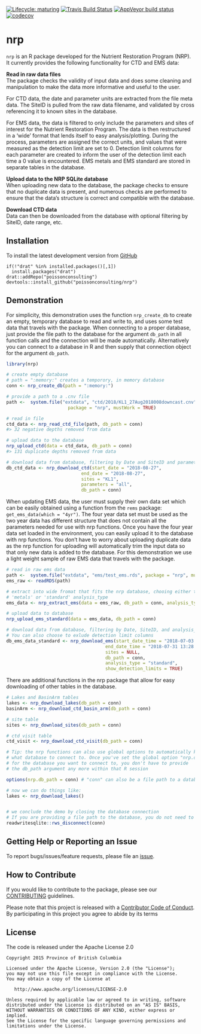 
<!-- README.md is generated from README.Rmd. Please edit that file -->

[![Lifecycle:
maturing](https://img.shields.io/badge/lifecycle-maturing-blue.svg)](https://www.tidyverse.org/lifecycle/#maturing)
[![Travis Build
Status](https://www.travis-ci.com/poissonconsulting/nrp.svg?token=LCuTqqVUfUECxm1xTQLb&branch=master)](https://www.travis-ci.com/poissonconsulting/nrp)
[![AppVeyor build
status](https://ci.appveyor.com/api/projects/status/nf8qrbm7imvkuj0q?svg=true)](https://ci.appveyor.com/project/joethorley/nrp)
[![codecov](https://codecov.io/gh/poissonconsulting/nrp/branch/master/graph/badge.svg?token=BYPzzOPDrd)](https://codecov.io/gh/poissonconsulting/nrp)

# nrp

`nrp` is an R package developed for the Nutrient Restoration Program
(NRP). It currently provides the following functionality for CTD and EMS
data:

**Read in raw data files**<br /> The package checks the validity of
input data and does some cleaning and manipulation to make the data more
informative and useful to the user.

For CTD data, the date and parameter units are extracted from the file
meta data. The SiteID is pulled from the raw data filename, and
validated by cross referencing it to known sites in the database.

For EMS data, the data is filtered to only include the parameters and
sites of interest for the Nutrient Restoration Program. The data is then
restructured in a ‘wide’ format that lends itself to easy
analysis/plotting. During the process, parameters are assigned the
correct units, and values that were measured as the detection limit are
set to 0. Detection limit columns for each parameter are created to
inform the user of the detection limit each time a 0 value is
encountered. EMS metals and EMS standard are stored in separate tables
in the database.

**Upload data to the NRP SQLite database**<br /> When uploading new data
to the database, the package checks to ensure that no duplicate data is
present, and numerous checks are performed to ensure that the data’s
structure is correct and compatible with the database.

**Download CTD data**<br /> Data can then be downloaded from the
database with optional filtering by SiteID, date range, etc.

## Installation

To install the latest development version from
[GitHub](https://github.com/poissonconsulting/nrp)

    if(!"drat" %in% installed.packages()[,1]) 
      install.packages("drat")
    drat::addRepo("poissonconsulting")
    devtools::install_github("poissonconsulting/nrp")

## Demonstration

For simplicity, this demonstration uses the function `nrp_create_db` to
create an empty, temporary database to read and write to, and uses some
test data that travels with the package. When connecting to a proper
database, just provide the file path to the database for the argument
`db_path` in all function calls and the connection will be made
automatically. Alternatively you can connect to a database in R and then
supply that connection object for the argument `db_path`.

``` r
library(nrp)

# create empty database
# path = ":memory:" creates a temporory, in memory database
conn <- nrp_create_db(path = ":memory:") 

# provide a path to a .cnv file
path <-  system.file("extdata", "ctd/2018/KL1_27Aug2018008downcast.cnv",
                       package = "nrp", mustWork = TRUE)

# read in file
ctd_data <- nrp_read_ctd_file(path, db_path = conn)
#> 32 negative depths removed from data

# upload data to the database
nrp_upload_ctd(data = ctd_data, db_path = conn)
#> 131 duplicate depths removed from data

# download data from database, filtering by Date and SiteID and parameter
db_ctd_data <- nrp_download_ctd(start_date = "2018-08-27",
                            end_date = "2018-08-27",
                            sites = "KL1",
                            parameters = "all",
                            db_path = conn)
```

When updating EMS data, the user must supply their own data set which
can be easily obtained using a function from the `rems` package:
`get_ems_data(which = "4yr")`. The four year data set must be used as
the two year data has different structure that does not contain all the
parameters needed for use with nrp functions. Once you have the four
year data set loaded in the environment, you can easily upload it to the
database with nrp functions. You don’t have to worry about uploading
duplicate data as the nrp function for uploading will automatically trim
the input data so that only new data is added to the database. For this
demonstration we use a light weight sample of raw EMS data that travels
with the package.

``` r
# read in raw ems data
path <-  system.file("extdata", "ems/test_ems.rds", package = "nrp", mustWork = TRUE)
ems_raw <- readRDS(path)

# extract into wide fromat that fits the nrp database, chooing either the
# 'metals' or 'standard' analysis_type
ems_data <- nrp_extract_ems(data = ems_raw, db_path = conn, analysis_type = "standard")

# upload data to database
nrp_upload_ems_standard(data = ems_data, db_path = conn)

# download data from database, filtering by Date, SiteID, and analysis_type. 
# You can also choose to exlude detection limit columns
db_ems_data_standard <- nrp_download_ems(start_date_time = "2018-07-03 13:48:00",
                                     end_date_time = "2018-07-31 13:28:00",
                                     sites = NULL,
                                     db_path = conn,
                                     analysis_type = "standard",
                                     show_detection_limits = TRUE)
```

There are additional functions in the nrp package that allow for easy
downloading of other tables in the database.

``` r
# Lakes and BasinArm tables
lakes <- nrp_download_lakes(db_path = conn)
basinArm <- nrp_download_ctd_basin_arm(db_path = conn)

# site table
sites <- nrp_download_sites(db_path = conn)

# ctd visit table
ctd_visit <- nrp_download_ctd_visit(db_path = conn)

# Tip: the nrp functions can also use global options to automatically know
# what database to connect to. Once you've set the global option "nrp.db_path"
# for the database you want to connect to, you don't have to provide
# the db_path argument any more within that R session

options(nrp.db_path = conn) # "conn" can also be a file path to a database

# now we can do things like:
lakes <- nrp_download_lakes()


# we conclude the demo by closing the database connection
# If you are providing a file path to the database, you do not need to do this
readwritesqlite::rws_disconnect(conn)
```

## Getting Help or Reporting an Issue

To report bugs/issues/feature requests, please file an
[issue](https://github.com/poissonconsulting/nrp/issues/).

## How to Contribute

If you would like to contribute to the package, please see our
[CONTRIBUTING](CONTRIBUTING.md) guidelines.

Please note that this project is released with a [Contributor Code of
Conduct](CODE_OF_CONDUCT.md). By participating in this project you agree
to abide by its terms

## License

The code is released under the Apache License 2.0

    Copyright 2015 Province of British Columbia
    
    Licensed under the Apache License, Version 2.0 (the "License");
    you may not use this file except in compliance with the License.
    You may obtain a copy of the License at 
    
       http://www.apache.org/licenses/LICENSE-2.0
    
    Unless required by applicable law or agreed to in writing, software
    distributed under the License is distributed on an "AS IS" BASIS,
    WITHOUT WARRANTIES OR CONDITIONS OF ANY KIND, either express or implied.
    See the License for the specific language governing permissions and
    limitations under the License.

